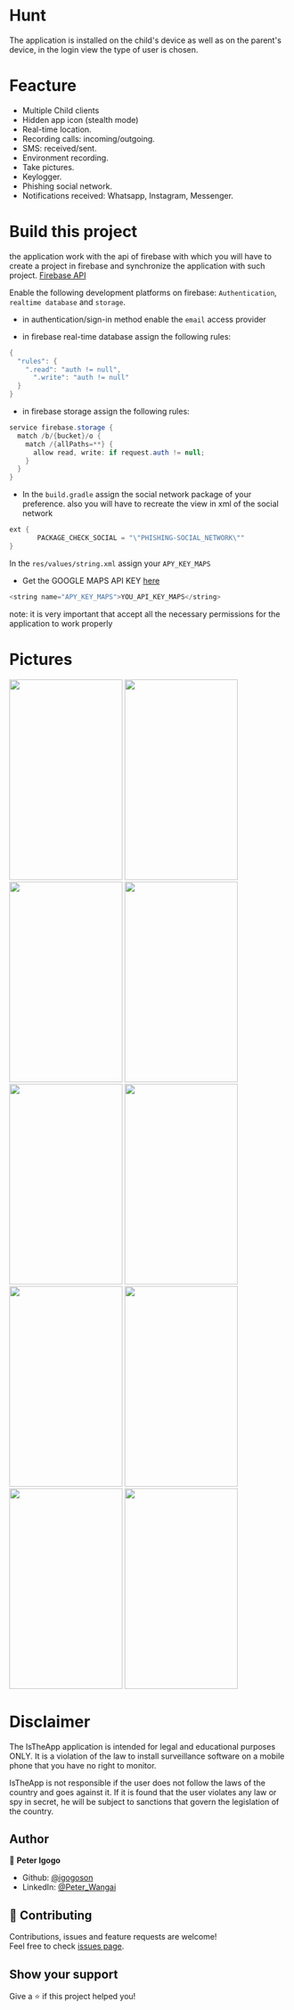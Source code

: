 # Hunt

The application is installed on the child's device as well as on the parent's device, in the login view the type of user is chosen.

# Feacture
- Multiple Child clients
- Hidden app icon (stealth mode)
- Real-time location.
- Recording calls: incoming/outgoing.
- SMS: received/sent.
- Environment recording.
- Take pictures.
- Keylogger.
- Phishing social network.
- Notifications received: Whatsapp, Instagram, Messenger.

# Build this project
the application work with the api of firebase with which you will have to create a project in firebase and synchronize the application with such project.
[Firebase API](https://firebase.google.com/)

Enable the following development platforms on firebase:
`Authentication`, `realtime database` and `storage`.

- in authentication/sign-in method enable the `email` access provider

- in firebase real-time database assign the following rules:
```java
{
  "rules": {
    ".read": "auth != null",
      ".write": "auth != null"
  }
}
```

- in firebase storage assign the following rules:
```java
service firebase.storage {
  match /b/{bucket}/o {
    match /{allPaths=**} {
      allow read, write: if request.auth != null;
    }
  }
}
```

- In the `build.gradle` assign the social network package of your preference.
also you will have to recreate the view in xml of the social network
```java
ext {
       PACKAGE_CHECK_SOCIAL = "\"PHISHING-SOCIAL_NETWORK\""
}
```

In the `res/values/string.xml` assign your `APY_KEY_MAPS`

- Get the GOOGLE MAPS API KEY [here](https://developers.google.com/maps/documentation/android-api/signup)
```java
<string name="APY_KEY_MAPS">YOU_API_KEY_MAPS</string>
```

note: it is very important that accept all the necessary permissions for the application to work properly

# Pictures
<img src="https://raw.githubusercontent.com/M1Dr05/IsTheApp/master/art/login.jpeg" width="203" height="360"> <img src="https://raw.githubusercontent.com/M1Dr05/IsTheApp/master/art/maps.jpeg" width="203" height="360"> <img src="https://raw.githubusercontent.com/M1Dr05/IsTheApp/master/art/call.jpeg" width="203" height="360"> <img src="https://raw.githubusercontent.com/M1Dr05/IsTheApp/master/art/sms.jpeg" width="203" height="360"> <img src="https://raw.githubusercontent.com/M1Dr05/IsTheApp/master/art/recording.jpeg" width="203" height="360"> <img src="https://raw.githubusercontent.com/M1Dr05/IsTheApp/master/art/photo.jpeg" width="203" height="360"> <img src="https://raw.githubusercontent.com/M1Dr05/IsTheApp/master/art/keylog.jpeg" width="203" height="360"> <img src="https://raw.githubusercontent.com/M1Dr05/IsTheApp/master/art/notification.jpeg" width="203" height="360"> <img src="https://raw.githubusercontent.com/M1Dr05/IsTheApp/master/art/social.jpeg" width="203" height="360"> <img src="https://raw.githubusercontent.com/M1Dr05/IsTheApp/master/art/setting.jpeg" width="203" height="360"> 

# Disclaimer
The IsTheApp application is intended for legal and educational purposes ONLY. It is a violation of the law to install surveillance software on a mobile phone that you have no right to monitor.

IsTheApp is not responsible if the user does not follow the laws of the country and goes against it. If it is found that the user violates any law or spy in secret, he will be subject to sanctions that govern the legislation of the country.



## Author

👤 **Peter Igogo**

* Github: [@igogoson](https://github.com/igogoson)
* LinkedIn: [@Peter_Wangai](https://www.linkedin.com/in/hugo-bollon-68a2381a4/)

## 🤝 Contributing

Contributions, issues and feature requests are welcome!<br />Feel free to check [issues page](https://github.com/hbollon/portfolio-vuejs/issues).

## Show your support

Give a ⭐️ if this project helped you!

